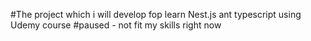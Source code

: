 #The project which i will develop fop learn Nest.js ant typescript using Udemy course
#paused - not fit my skills right now

